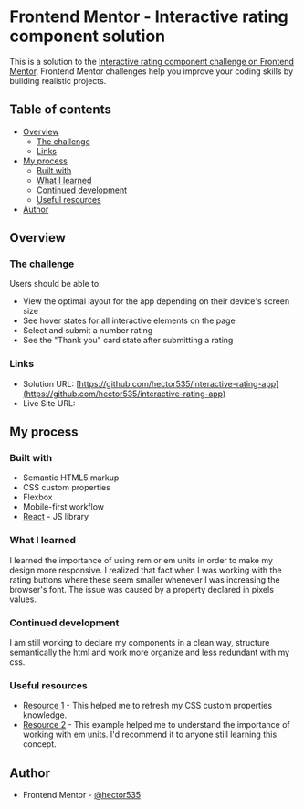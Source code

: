 # Frontend Mentor - Interactive rating component solution

This is a solution to the [Interactive rating component challenge on Frontend Mentor](https://www.frontendmentor.io/challenges/interactive-rating-component-koxpeBUmI). Frontend Mentor challenges help you improve your coding skills by building realistic projects.

## Table of contents

- [Overview](#overview)
  - [The challenge](#the-challenge)
  - [Links](#links)
- [My process](#my-process)
  - [Built with](#built-with)
  - [What I learned](#what-i-learned)
  - [Continued development](#continued-development)
  - [Useful resources](#useful-resources)
- [Author](#author)

## Overview

### The challenge

Users should be able to:

- View the optimal layout for the app depending on their device's screen size
- See hover states for all interactive elements on the page
- Select and submit a number rating
- See the "Thank you" card state after submitting a rating

### Links

- Solution URL: [https://github.com/hector535/interactive-rating-app](https://github.com/hector535/interactive-rating-app)
- Live Site URL: [](https://your-live-site-url.com)

## My process

### Built with

- Semantic HTML5 markup
- CSS custom properties
- Flexbox
- Mobile-first workflow
- [React](https://reactjs.org/) - JS library

### What I learned

I learned the importance of using rem or em units in order to make my design more responsive. I realized that fact when I was working with the rating buttons where these seem smaller whenever I was increasing the browser's font. The issue was caused by a property declared in pixels values.

### Continued development

I am still working to declare my components in a clean way, structure semantically the html and work more organize and less redundant with my css.

### Useful resources

- [Resource 1](https://developer.mozilla.org/en-US/docs/Web/CSS/Using_CSS_custom_properties) - This helped me to refresh my CSS custom properties knowledge.
- [Resource 2](https://codepen.io/nwalton3/pen/MWwYMg) - This example helped me to understand the importance of working with em units. I'd recommend it to anyone still learning this concept.

## Author

- Frontend Mentor - [@hector535](https://www.frontendmentor.io/profile/hector535)
